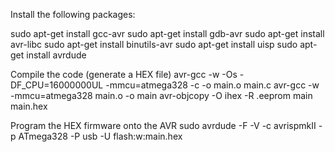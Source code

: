 Install the following packages:

sudo apt-get install gcc-avr
sudo apt-get install gdb-avr
sudo apt-get install avr-libc
sudo apt-get install binutils-avr
sudo apt-get install uisp
sudo apt-get install avrdude


Compile the code (generate a HEX file)
avr-gcc -w -Os -DF_CPU=16000000UL -mmcu=atmega328 -c -o main.o main.c
avr-gcc -w -mmcu=atmega328 main.o -o main
avr-objcopy -O ihex -R .eeprom main main.hex


Program the HEX firmware onto the AVR
sudo avrdude -F -V -c avrispmkII -p ATmega328 -P usb -U flash:w:main.hex
